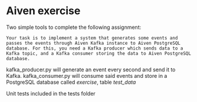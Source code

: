 # Aiven exercise

Two simple tools to complete the following assignment:

    Your task is to implement a system that generates some events and passes the events through Aiven Kafka instance to Aiven PostgreSQL database. For this, you need a Kafka producer which sends data to a Kafka topic, and a Kafka consumer storing the data to Aiven PostgreSQL database.

kafka_producer.py will generate an event every second and send it to Kafka.
kafka_consumer.py will consume said events and store in a PostgreSQL database called *exercise*, table *test_data*

Unit tests included in the tests folder
